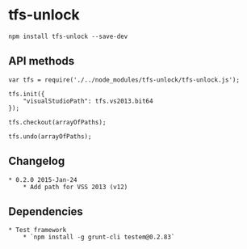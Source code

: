 # tfs-unlock
	npm install tfs-unlock --save-dev

## API methods

	var tfs = require('./../node_modules/tfs-unlock/tfs-unlock.js');

	tfs.init({
		"visualStudioPath": tfs.vs2013.bit64
	});

	tfs.checkout(arrayOfPaths);

	tfs.undo(arrayOfPaths);

## Changelog
	* 0.2.0 2015-Jan-24
		* Add path for VSS 2013 (v12)

## Dependencies
	* Test framework
		* `npm install -g grunt-cli testem@0.2.83`
